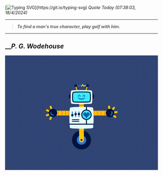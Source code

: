[![Typing SVG](https://readme-typing-svg.herokuapp.com?font=Press+Start+2P&color=C2F784&size=35&width=900&height=100&lines=Hello+World%2C+I'm+Hung+!)](https://git.io/typing-svg) 
_Quote Today (07:38:03, 18/4/2024)_
___
>**_To find a man's true character, play golf with him._**
___

## __**_P. G. Wodehouse_**

![RobotDance](src/assets/images/robot-dancing-dribble.gif?style=center)
